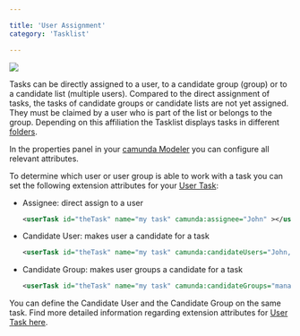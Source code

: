 ```yaml
---

title: 'User Assignment'
category: 'Tasklist'

---
```


<div class="row">
  <div class="col-xs-6 col-sm-6 col-md-3">
    <img data-img-thumb src="ref:asset:/assets/img/implementation-tasklist/tasklist-task-forms-eclipse.png" />
  </div>
  <div class="col-xs-6 col-sm-6 col-md-9">
      <p>Tasks can be directly assigned to a user, to a candidate group (group) or to a candidate list (multiple users). Compared to the direct assignment of tasks, the tasks of candidate groups or candidate lists are not yet assigned. They must be claimed by a user who is part of the list or belongs to the group. Depending on this affiliation the Tasklist displays tasks in different <a href="ref:#tasklist-human-workflow-management-user-and-group-task-overview">folders</a>.</p>
      <p>In the properties panel in your <a href="http://www.camunda.org/design/modeler.html">camunda Modeler</a> you can configure all relevant attributes.</p>
  </div>  
</div>

To determine which user or user group is able to work with a task you can set the following extension attributes for your [User Task](ref:/api-references/bpmn20/#tasks-user-task):

* Assignee: direct assign to a user
  
  ```xml
  <userTask id="theTask" name="my task" camunda:assignee="John" ></userTask>
  ```

* Candidate User: makes user a candidate for a task
  ```xml
  <userTask id="theTask" name="my task" camunda:candidateUsers="John, Mary" ></userTask>
  ```

* Candidate Group: makes user groups a candidate for a task
  ```xml
  <userTask id="theTask" name="my task" camunda:candidateGroups="management, accountancy" ></userTask>
  ```

You can define the Candidate User and the Candidate Group on the same task. Find more detailed information regarding extension attributes for [User Task here](ref:/api-references/bpmn20/#tasks-user-task).